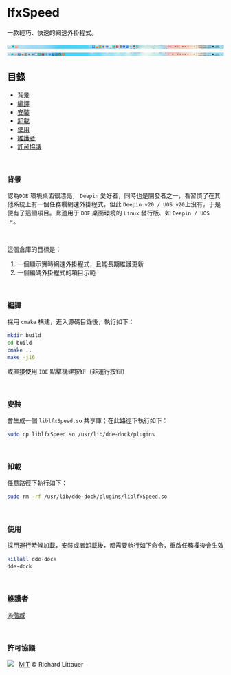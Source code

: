 # lfxSpeed
一款輕巧、快速的網速外掛程式。



<img src="docs/images/Fashion Patterns.png" alt="Fashion Patterns" />

<img src="docs/images/Efficient Mode.png" alt="Efficient Mode" />

<br>

## 目錄

- [背景](#背景)
- [編譯](#編譯)
- [安裝](#安裝)
- [卸載](#卸載)
- [使用](#使用)
- [維護者](#維護者)
- [許可協議](#許可協議)

<br>

### 背景

認為`DDE` 環境桌面很漂亮， `Deepin` 愛好者，同時也是開發者之一，看習慣了在其他系統上有一個任務欄網速外掛程式，但此 `Deepin v20 / UOS v20`上沒有，于是便有了這個項目。此適用于 `DDE` 桌面環境的 `Linux` 發行版、如 `Deepin / UOS `上。

<br>

這個倉庫的目標是：

1. 一個顯示實時網速外掛程式，且能長期維護更新
2. 一個編碼外掛程式的項目示範

<br>

### 編譯

採用 `cmake` 構建，進入源碼目錄後，執行如下：

```bash
mkdir build
cd build
cmake ..
make -j16
```

或直接使用 `IDE` 點擊構建按鈕（非運行按鈕）

<br>

### 安裝

會生成一個 `liblfxSpeed.so` 共享庫；在此路徑下執行如下：

```bash
sudo cp liblfxSpeed.so /usr/lib/dde-dock/plugins
```

<br>

### 卸載

任意路徑下執行如下：

```bash
sudo rm -rf /usr/lib/dde-dock/plugins/liblfxSpeed.so
```

<br>

### 使用

採用運行時候加載，安裝或者卸載後，都需要執行如下命令，重啟任務欄後會生效

```bash
killall dde-dock
dde-dock
```

<br>

### 維護者

[@偕臧](https://github.com/xmuli)

<br>

### 許可協議

![](https://img.shields.io/github/license/xmuli/lfxSpeed)  [MIT](LICENSE) © Richard Littauer
